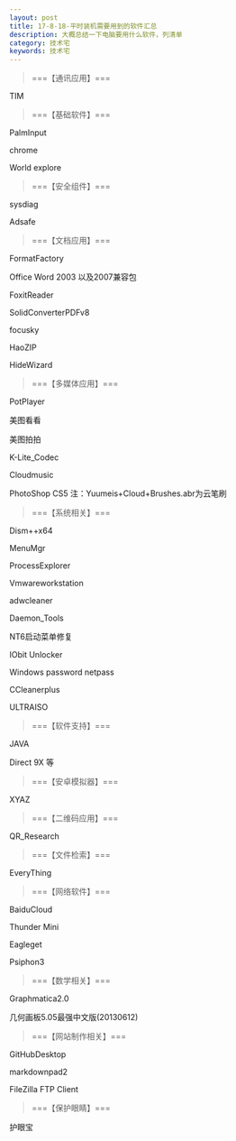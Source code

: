 ```yaml
---
layout: post
title: 17-8-18-平时装机需要用到的软件汇总
description: 大概总结一下电脑要用什么软件，列清单
category: 技术宅
keywords: 技术宅
---
```


> ===【通讯应用】===

TIM  

> ===【基础软件】===

PalmInput

chrome

World explore

> ===【安全组件】===

sysdiag

Adsafe

> ===【文档应用】===

FormatFactory

Office Word 2003 以及2007兼容包

FoxitReader

SolidConverterPDFv8

focusky

HaoZIP

HideWizard

> ===【多媒体应用】===

PotPlayer

美图看看

美图拍拍

K-Lite_Codec

Cloudmusic

PhotoShop CS5 注：Yuumeis+Cloud+Brushes.abr为云笔刷

> ===【系统相关】===

Dism++x64

MenuMgr

ProcessExplorer

Vmwareworkstation

adwcleaner

Daemon_Tools

NT6启动菜单修复

IObit Unlocker

Windows password netpass

CCleanerplus

ULTRAISO

> ===【软件支持】===

JAVA

Direct 9X 等

> ===【安卓模拟器】===

XYAZ

> ===【二维码应用】===

QR_Research

> ===【文件检索】===

EveryThing

> ===【网络软件】===

BaiduCloud

Thunder Mini

Eagleget

Psiphon3

> ===【数学相关】===

Graphmatica2.0

几何画板5.05最强中文版(20130612)

> ===【网站制作相关】===

GitHubDesktop

markdownpad2

FileZilla FTP Client

> ===【保护眼睛】===

护眼宝